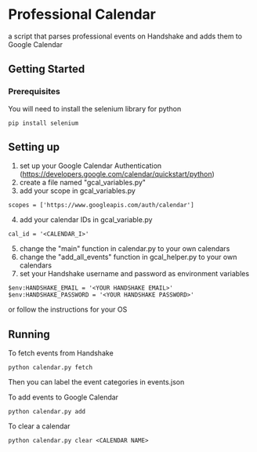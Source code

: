 # Professional Calendar

a script that parses professional events on Handshake and adds them to Google Calendar

## Getting Started
### Prerequisites

You will need to install the selenium library for python

```
pip install selenium
```

## Setting up
1. set up your Google Calendar Authentication (https://developers.google.com/calendar/quickstart/python)
2. create a file named "gcal_variables.py"
3. add your scope in gcal_variables.py
```
scopes = ['https://www.googleapis.com/auth/calendar']
```
4. add your calendar IDs in gcal_variable.py
```
cal_id = '<CALENDAR_I>'
```
5. change the "main" function in calendar.py to your own calendars
6. change the "add_all_events" function in gcal_helper.py to your own calendars
7. set your Handshake username and password as environment variables
```
$env:HANDSHAKE_EMAIL = '<YOUR HANDSHAKE EMAIL>'
$env:HANDSHAKE_PASSWORD = '<YOUR HANDSHAKE PASSWORD>'
```
or follow the instructions for your OS

## Running
To fetch events from Handshake
```
python calendar.py fetch
```
Then you can label the event categories in events.json

To add events to Google Calendar
```
python calendar.py add
```

To clear a calendar
```
python calendar.py clear <CALENDAR NAME>
```
